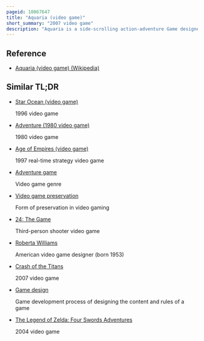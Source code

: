 ```yaml
---
pageid: 10067647
title: "Aquaria (video game)"
short_summary: "2007 video game"
description: "Aquaria is a side-scrolling action-adventure Game designed by Alec Holowka and Derek Yu who published the Game as an independent Game Company Bit Blot in 2007. The Game follows Naija, an aquatic Humanoid Woman, as she explores the underwater World of Aquaria. Along her Journey, she learns about the History of the World she inhabits as well as her own Past. The Gameplay focuses on a Combination of Swimming, Singing, and Combat, through which Naija can interact with the World. Her Songs can move Items, affect Plants and Animals, and change her physical Appearance into other Forms that have different Abilities, like firing Projectiles at hostile Creatures, or passing through Barriers inaccessible to her in her natural Form."
---
```


## Reference

- [Aquaria (video game) (Wikipedia)](https://en.wikipedia.org/?curid=10067647)

## Similar TL;DR

- [Star Ocean (video game)](/tldr/en/star-ocean-video-game)

  1996 video game

- [Adventure (1980 video game)](/tldr/en/adventure-1980-video-game)

  1980 video game

- [Age of Empires (video game)](/tldr/en/age-of-empires-video-game)

  1997 real-time strategy video game

- [Adventure game](/tldr/en/adventure-game)

  Video game genre

- [Video game preservation](/tldr/en/video-game-preservation)

  Form of preservation in video gaming

- [24: The Game](/tldr/en/24-the-game)

  Third-person shooter video game

- [Roberta Williams](/tldr/en/roberta-williams)

  American video game designer (born 1953)

- [Crash of the Titans](/tldr/en/crash-of-the-titans)

  2007 video game

- [Game design](/tldr/en/game-design)

  Game development process of designing the content and rules of a game

- [The Legend of Zelda: Four Swords Adventures](/tldr/en/the-legend-of-zelda-four-swords-adventures)

  2004 video game
